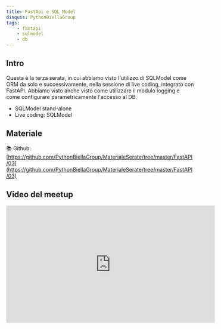 ```yaml
---
title: FastApi e SQL Model
disquis: PythonBiellaGroup
tags:
    - fastapi
    - sqlmodel
    - db
---
```


## Intro

Questa è la terza serata, in cui abbiamo visto l'utilizzo di SQLModel come ORM da solo e successivamente, nella sessione di live coding, integrato con FastAPI.
Abbiamo visto anche visto come utilizzare il modulo logging e come configurare parametricamente l'accesso al DB.

* SQLModel stand-alone
* Live coding: SQLModel

## Materiale

📚 Github:
[https://github.com/PythonBiellaGroup/MaterialeSerate/tree/master/FastAPI/03](https://github.com/PythonBiellaGroup/MaterialeSerate/tree/master/FastAPI/03)

## Video del meetup

<iframe width="560" height="315" src="https://www.youtube.com/embed/P_urlT9_rBw?si=f277Mn0Hhj0fzeZD" title="YouTube video player" frameborder="0" allow="accelerometer; autoplay; clipboard-write; encrypted-media; gyroscope; picture-in-picture; web-share" allowfullscreen></iframe>